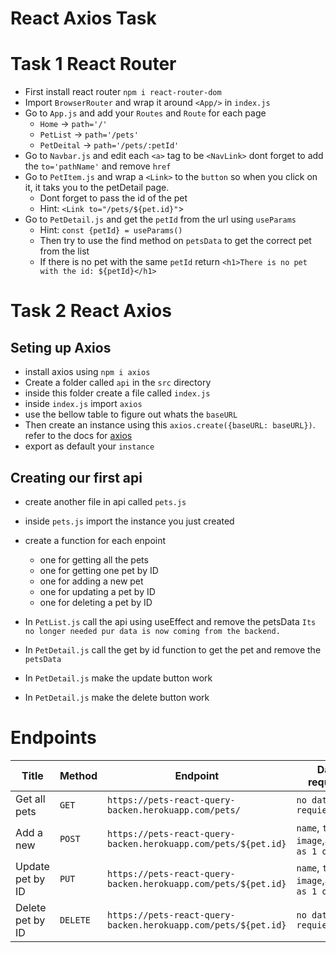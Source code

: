 # React Axios Task

# Task 1 React Router

- First install react router `npm i react-router-dom`
- Import `BrowserRouter` and wrap it around `<App/>` in `index.js`
- Go to `App.js` and add your `Routes` and `Route` for each page
  - `Home` -> `path='/'`
  - `PetList` -> `path='/pets'`
  - `PetDeital` -> `path='/pets/:petId'`
- Go to `Navbar.js` and edit each `<a>` tag to be `<NavLink>` dont forget to add the `to='pathName'` and remove `href`
- Go to `PetItem.js` and wrap a `<Link>` to the `button` so when you click on it, it taks you to the petDetail page.
  - Dont forget to pass the id of the pet
  - Hint: `<Link to="/pets/${pet.id}"`>
- Go to `PetDetail.js` and get the `petId` from the url using `useParams`
  - Hint: `const {petId} = useParams()`
  - Then try to use the find method on `petsData` to get the correct pet from the list
  - If there is no pet with the same `petId` return `<h1>There is no pet with the id: ${petId}</h1>`

# Task 2 React Axios

## Seting up Axios

- install axios using `npm i axios`
- Create a folder called `api` in the `src` directory
- inside this folder create a file called `index.js`
- inside `index.js` import `axios`
- use the bellow table to figure out whats the `baseURL`
- Then create an instance using this `axios.create({baseURL: baseURL})`. refer to the docs for [axios](https://axios-http.com/docs/intro)
- export as default your `instance`

## Creating our first api

- create another file in api called `pets.js`
- inside `pets.js` import the instance you just created
- create a function for each enpoint

  - one for getting all the pets
  - one for getting one pet by ID
  - one for adding a new pet
  - one for updating a pet by ID
  - one for deleting a pet by ID

- In `PetList.js` call the api using useEffect and remove the petsData `Its no longer needed pur data is now coming from the backend.`
- In `PetDetail.js` call the get by id function to get the pet and remove the `petsData`
- In `PetDetail.js` make the update button work
- In `PetDetail.js` make the delete button work

# Endpoints

| Title            | Method   | Endpoint                                                       | Data required                               |
| ---------------- | -------- | -------------------------------------------------------------- | ------------------------------------------- |
| Get all pets     | `GET`    | `https://pets-react-query-backen.herokuapp.com/pets/`          | `no data requierd`                          |
| Add a new        | `POST`   | `https://pets-react-query-backen.herokuapp.com/pets/${pet.id}` | `name`, `type`, `image`,`adopted as 1 or 0` |
| Update pet by ID | `PUT`    | `https://pets-react-query-backen.herokuapp.com/pets/${pet.id}` | `name`, `type`, `image`,`adopted as 1 or 0` |
| Delete pet by ID | `DELETE` | `https://pets-react-query-backen.herokuapp.com/pets/${pet.id}` | `no data requierd`                          |
